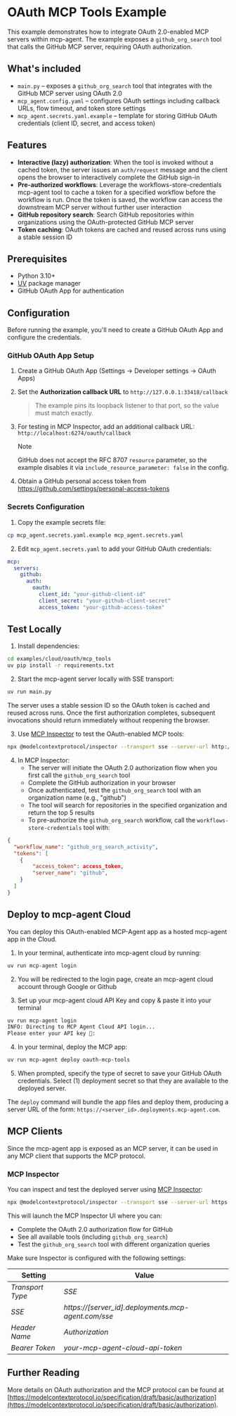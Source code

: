 # OAuth MCP Tools Example

This example demonstrates how to integrate OAuth 2.0-enabled MCP servers within mcp-agent. The example exposes a `github_org_search` tool that calls the GitHub MCP server, requiring OAuth authorization.

## What's included

- `main.py` – exposes a `github_org_search` tool that integrates with the GitHub MCP server using OAuth 2.0
- `mcp_agent.config.yaml` – configures OAuth settings including callback URLs, flow timeout, and token store settings
- `mcp_agent.secrets.yaml.example` – template for storing GitHub OAuth credentials (client ID, secret, and access token)

## Features

- **Interactive (lazy) authorization**: When the tool is invoked without a cached token, the server issues an `auth/request` message and the client opens the browser to interactively complete the GitHub sign-in
- **Pre-authorized workflows**: Leverage the workflows-store-credentials mcp-agent tool to cache a token for a specified workflow before the workflow is run. Once the token is saved, the workflow can access the downstream MCP server without further user interaction
- **GitHub repository search**: Search GitHub repositories within organizations using the OAuth-protected GitHub MCP server
- **Token caching**: OAuth tokens are cached and reused across runs using a stable session ID

## Prerequisites

- Python 3.10+
- [UV](https://github.com/astral-sh/uv) package manager
- GitHub OAuth App for authentication

## Configuration

Before running the example, you'll need to create a GitHub OAuth App and configure the credentials.

### GitHub OAuth App Setup

1. Create a GitHub OAuth App (Settings → Developer settings → OAuth Apps)

2. Set the **Authorization callback URL** to `http://127.0.0.1:33418/callback`

   > The example pins its loopback listener to that port, so the value must match exactly.

3. For testing in MCP Inspector, add an additional callback URL: `http://localhost:6274/oauth/callback`

   > [!NOTE]
   > GitHub does not accept the RFC 8707 `resource` parameter, so the example disables it via `include_resource_parameter: false` in the config.

4. Obtain a GitHub personal access token from https://github.com/settings/personal-access-tokens

### Secrets Configuration

1. Copy the example secrets file:

```bash
cp mcp_agent.secrets.yaml.example mcp_agent.secrets.yaml
```

2. Edit `mcp_agent.secrets.yaml` to add your GitHub OAuth credentials:

```yaml
mcp:
  servers:
    github:
      auth:
        oauth:
          client_id: "your-github-client-id"
          client_secret: "your-github-client-secret"
          access_token: "your-github-access-token"
```

## Test Locally

1. Install dependencies:

```bash
cd examples/cloud/oauth/mcp_tools
uv pip install -r requirements.txt
```

2. Start the mcp-agent server locally with SSE transport:

```bash
uv run main.py
```

The server uses a stable session ID so the OAuth token is cached and reused across runs. Once the first authorization completes, subsequent invocations should return immediately without reopening the browser.

3. Use [MCP Inspector](https://github.com/modelcontextprotocol/inspector) to test the OAuth-enabled MCP tools:

```bash
npx @modelcontextprotocol/inspector --transport sse --server-url http://127.0.0.1:8000/sse
```

4. In MCP Inspector:
   - The server will initiate the OAuth 2.0 authorization flow when you first call the `github_org_search` tool
   - Complete the GitHub authorization in your browser
   - Once authenticated, test the `github_org_search` tool with an organization name (e.g., "github")
   - The tool will search for repositories in the specified organization and return the top 5 results
   - To pre-authorize the `github_org_search` workflow, call the `workflows-store-credentials` tool with:

```json
{
  "workflow_name": "github_org_search_activity",
  "tokens": [
    {
        "access_token": access_token,
        "server_name": "github",
    }
  ]
}
```

## Deploy to mcp-agent Cloud

You can deploy this OAuth-enabled MCP-Agent app as a hosted mcp-agent app in the Cloud.

1. In your terminal, authenticate into mcp-agent cloud by running:

```bash
uv run mcp-agent login
```

2. You will be redirected to the login page, create an mcp-agent cloud account through Google or Github

3. Set up your mcp-agent cloud API Key and copy & paste it into your terminal

```bash
uv run mcp-agent login
INFO: Directing to MCP Agent Cloud API login...
Please enter your API key 🔑:
```

4. In your terminal, deploy the MCP app:

```bash
uv run mcp-agent deploy oauth-mcp-tools
```

5. When prompted, specify the type of secret to save your GitHub OAuth credentials. Select (1) deployment secret so that they are available to the deployed server.

The `deploy` command will bundle the app files and deploy them, producing a server URL of the form:
`https://<server_id>.deployments.mcp-agent.com`.

## MCP Clients

Since the mcp-agent app is exposed as an MCP server, it can be used in any MCP client that supports the MCP protocol.

### MCP Inspector

You can inspect and test the deployed server using [MCP Inspector](https://github.com/modelcontextprotocol/inspector):

```bash
npx @modelcontextprotocol/inspector --transport sse --server-url https://<server_id>.deployments.mcp-agent.com/sse
```

This will launch the MCP Inspector UI where you can:

- Complete the OAuth 2.0 authorization flow for GitHub
- See all available tools (including `github_org_search`)
- Test the `github_org_search` tool with different organization queries

Make sure Inspector is configured with the following settings:

| Setting          | Value                                               |
| ---------------- | --------------------------------------------------- |
| _Transport Type_ | _SSE_                                               |
| _SSE_            | _https://[server_id].deployments.mcp-agent.com/sse_ |
| _Header Name_    | _Authorization_                                     |
| _Bearer Token_   | _your-mcp-agent-cloud-api-token_                    |

## Further Reading

More details on OAuth authorization and the MCP protocol can be found at [https://modelcontextprotocol.io/specification/draft/basic/authorization](https://modelcontextprotocol.io/specification/draft/basic/authorization).
